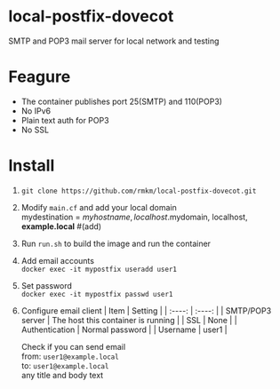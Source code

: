 # local-postfix-dovecot
SMTP and POP3 mail server for local network and testing
# Feagure
- The container publishes port 25(SMTP) and 110(POP3)
- No IPv6
- Plain text auth for POP3
- No SSL
# Install
1. `git clone https://github.com/rmkm/local-postfix-dovecot.git`
1. Modify ```main.cf``` and add your local domain  
mydestination = $myhostname, localhost.$mydomain, localhost, **example.local** #(add)
1. Run `run.sh` to build the image and run the container
1. Add email accounts  
`docker exec -it mypostfix useradd user1`
1. Set password  
`docker exec -it mypostfix passwd user1`
1. Configure email client
    | Item | Setting |
    | :----: | :----: |
    | SMTP/POP3 server | The host this container is running |
    | SSL | None |
    | Authentication | Normal password |
    | Username | user1 |
    
    Check if you can send email  
    from: `user1@example.local`  
    to: `user1@example.local`  
    any title and body text  
